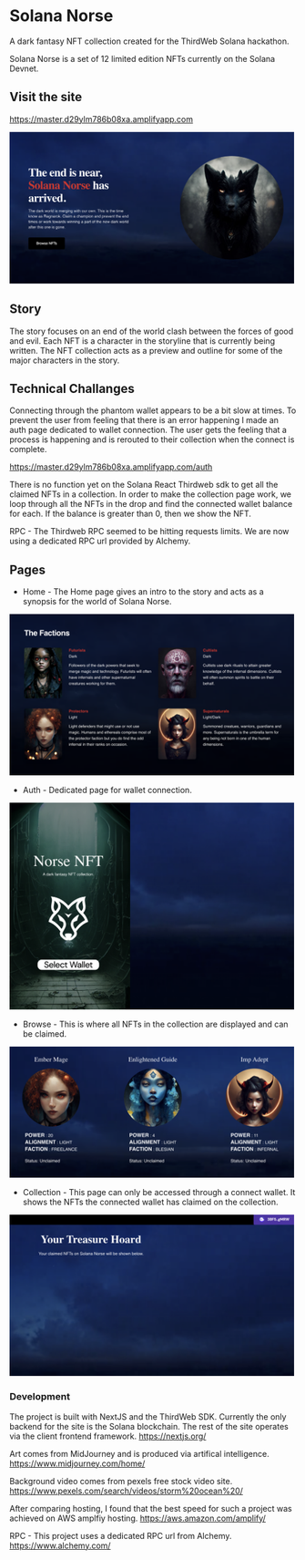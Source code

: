 # Solana Norse

A dark fantasy NFT collection created for the ThirdWeb Solana hackathon.

Solana Norse is a set of 12 limited edition NFTs currently on the Solana Devnet.

## Visit the site

https://master.d29ylm786b08xa.amplifyapp.com

<img src="/screens/home.png" width="500" alt="home page"/>

## Story

The story focuses on an end of the world clash between the forces of good and evil. Each NFT is a character in the storyline that is currently being written. The NFT collection acts as a preview and outline for some of the major characters in the story.

## Technical Challanges

Connecting through the phantom wallet appears to be a bit slow at times. To prevent the user from feeling that there is an error happening I made an auth page dedicated to wallet connection. The user gets the feeling that a process is happening and is rerouted to their collection when the connect is complete.

https://master.d29ylm786b08xa.amplifyapp.com/auth

There is no function yet on the Solana React Thirdweb sdk to get all the claimed NFTs in a collection. In order to make the collection page work, we loop through all the NFTs in the drop and find the connected wallet balance for each. If the balance is greater than 0, then we show the NFT.

RPC - The Thirdweb RPC seemed to be hitting requests limits. We are now using a dedicated RPC url provided by Alchemy.

## Pages

- Home - The Home page gives an intro to the story and acts as a synopsis for the world of Solana Norse.

<img src="/screens/characters.png" width="500" alt="characters"/>

- Auth - Dedicated page for wallet connection.

<img src="/screens/auth.png" width="500" alt="auth page"/>

- Browse - This is where all NFTs in the collection are displayed and can be claimed.

<img src="/screens/browse.png" width="500" alt="browse page"/>

- Collection - This page can only be accessed through a connect wallet. It shows the NFTs the connected wallet has claimed on the collection.

<img src="/screens/collection.png" width="500" alt="collection page"/>

### Development

The project is built with NextJS and the ThirdWeb SDK. Currently the only backend for the site is the Solana blockchain. The rest of the site operates via the client frontend framework.
https://nextjs.org/

Art comes from MidJourney and is produced via artifical intelligence.
https://www.midjourney.com/home/

Background video comes from pexels free stock video site.
https://www.pexels.com/search/videos/storm%20ocean%20/

After comparing hosting, I found that the best speed for such a project was achieved on AWS amplfiy hosting.
https://aws.amazon.com/amplify/

RPC - This project uses a dedicated RPC url from Alchemy.
https://www.alchemy.com/
